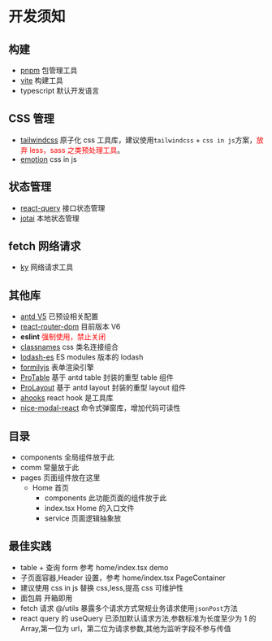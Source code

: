 # 开发须知

## 构建

- [pnpm](https://pnpm.io/zh/) 包管理工具
- [vite](https://vitejs.dev/) 构建工具
- typescript 默认开发语言

## CSS 管理

- [tailwindcss](https://tailwindcss.com/) 原子化 css 工具库，建议使用`tailwindcss` + `css in js`方案，<font style="color:red" >放弃 less，sass 之类预处理工具</font>。
- [emotion](https://emotion.sh/docs/introduction) css in js

## 状态管理

- [react-query](https://react-query.tanstack.com/) 接口状态管理
- [jotai](https://jotai.org/) 本地状态管理

## fetch 网络请求

- [ky](https://github.com/sindresorhus/ky) 网络请求工具

## 其他库

- [antd V5](https://ant.design/index-cn) 已预设相关配置
- [react-router-dom](https://reactrouter.com/web/guides/quick-start) 目前版本 V6
- **eslint** <font style="color:red" >强制使用，禁止关闭</font>
- [classnames](https://github.com/JedWatson/classnames) css 类名连接组合
- [lodash-es](https://lodash.com/docs/) ES modules 版本的 lodash
- [formilyjs](https://formilyjs.org/zh-CN) 表单渲染引擎
- [ProTable](https://procomponents.ant.design/components/table) 基于 antd table 封装的重型 table 组件
- [ProLayout](https://procomponents.ant.design/components/layout) 基于 antd layout 封装的重型 layout 组件
- [ahooks](https://ahooks.js.org/zh-CN/) react hook 是工具库
- [nice-modal-react](@ebay/nice-modal-react) 命令式弹窗库，增加代码可读性

## 目录

- components 全局组件放于此
- comm 常量放于此
- pages 页面组件放在这里
  - Home 首页
    - components 此功能页面的组件放于此
    - index.tsx Home 的入口文件
    - service 页面逻辑抽象放

## 最佳实践

- table + 查询 form 参考 home/index.tsx demo
- 子页面容器,Header 设置，参考 home/index.tsx PageContainer
- 建议使用 css in js 替换 css,less,提高 css 可维护性
- 面包屑 开箱即用
- fetch 请求 @/utils 暴露多个请求方式常规业务请求使用`jsonPost`方法
- react query 的 useQuery 已添加默认请求方法,参数标准为长度至少为 1 的 Array,第一位为 url，第二位为请求参数,其他为监听字段不参与传值
